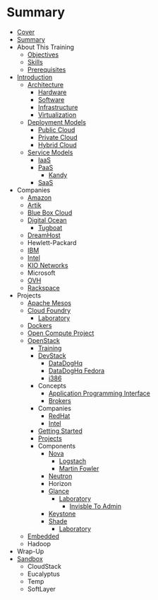 # Summary

* [Cover](README.md)
* [Summary](SUMMARY.md)
* About This Training
   * [Objectives](documentation/Objectives.md)
   * [Skills](documentation/Skills.md)
   * [Prerequisites](documentation/Prerequisites.md)
* [Introduction](documentation/Introduction.md)
   * [Architecture](documentation/Concepts.md)
       * [Hardware](documentation/ConceptsHardware.md)
       * [Software](documentation/ConceptsSoftware.md)
       * [Infrastructure](documentation/ConceptsInfrastructure.md)
       * [Virtualization](documentation/Virtualization.md)
   * [Deployment Models](documentation/DeploymentModels.md)
       * [Public Cloud](documentation/PublicCloud.md)
       * [Private Cloud](documentation/PrivateCloud.md)
       * [Hybrid Cloud](documentation/HybridCloud.md)
   * [Service Models](documentation/ServiceModels.md)
       * [IaaS](documentation/IaaS.md)
       * [PaaS](documentation/PaaS.md)
           * [Kandy](documentation/Kandy.md)
       * [SaaS](documentation/SaaS.md)
* Companies
   * [Amazon](documentation/Amazon.md)
   * [Artik](documentation/Artik.md)
   * [Blue Box Cloud](documentation/BlueBoxCloud.md)
   * [Digital Ocean](documentation/DigitalOcean.md)
       * [Tugboat](documentation/Tugboat.md)
   * [DreamHost](documentation/DreamHost.md)
   * Hewlett-Packard
   * [IBM](documentation/Ibm.md)
   * [Intel](documentation/Intel.md)
   * [KIO Networks](documentation/KioNetworks.md)
   * Microsoft
   * [OVH](documentation/Ovh.md)
   * [Rackspace](documentation/Rackspace.md)
* Projects
   * [Apache Mesos](documentation/ApacheMesos.md)
   * [Cloud Foundry](documentation/CloudFoundry.md)
       * [Laboratory](documentation/Laboratory.md)
   * [Dockers](documentation/Docker.md)
   * [Open Compute Project](documentation/OpenComputeProject.md)
   * [OpenStack](documentation/OpenStack.md)
       * [Training](documentation/OpenStackTraining.md)
       * [DevStack](DevStack.md)
           * [DataDogHq](documentation/Datadoghq.md)
           * [DataDogHq Fedora](documentation/DatadoghqFedora.md)
           * [i386](documentation/Datadoghqi386.md)
       * Concepts
           * [Application Programming Interface](documentation/OpenstackApplicationProgrammingInterface.md)
           * [Brokers](documentation/Brokers.md)
       * Companies
           * [RedHat](documentation/OpenStackRedHat.md)
           * [Intel](documentation/OpenStackIntel.md)
       * [Getting Started](documentation/OpenStackGettingStarted.md)
       * [Projects](documentation/OpenStackProjects.md)
       * Components
           * [Nova](documentation/Nova.md)
               * [Logstach](documentation/Logstach.md)
               * [Martin Fowler](documentation/MartinFowler.md)
           * [Neutron](documentation/OpenStackNeutron.md)
           * Horizon
           * [Glance](documentation/Glance.md)
               * [Laboratory](documentation/GlanceLaboratory.md)
                   * [Invisble To Admin](documentation/GlanceInvisbleToAdmin.md)
           * [Keystone](documentation/ComponentsKeystone.md)
           * [Shade](documentation/ComponentsShade.md)
               * [Laboratory](documentation/ShadeLaboratory.md)
   * [Embedded](documentation/Embedded.md)
   * Hadoop
* Wrap-Up
* [Sandbox](documentation/Sandbox.md)
   * CloudStack
   * Eucalyptus
   * Temp
   * SoftLayer


